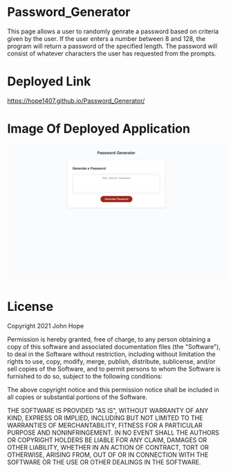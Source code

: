 # Password_Generator
This page allows a user to randomly genrate a password based on criteria given by the user.  If the user enters a number between 8 and 128, the program will return a password of the specified length.  The password will consist of whatever characters the user has requested from the prompts.

# Deployed Link
https://hope1407.github.io/Password_Generator/

# Image Of Deployed Application
![Password Generator](./assets/Screenshot.png)

# License

Copyright 2021 John Hope

Permission is hereby granted, free of charge, to any person obtaining a copy of this software and associated documentation files (the "Software"), to deal in the Software without restriction, including without limitation the rights to use, copy, modify, merge, publish, distribute, sublicense, and/or sell copies of the Software, and to permit persons to whom the Software is furnished to do so, subject to the following conditions:

The above copyright notice and this permission notice shall be included in all copies or substantial portions of the Software.

THE SOFTWARE IS PROVIDED "AS IS", WITHOUT WARRANTY OF ANY KIND, EXPRESS OR IMPLIED, INCLUDING BUT NOT LIMITED TO THE WARRANTIES OF MERCHANTABILITY, FITNESS FOR A PARTICULAR PURPOSE AND NONINFRINGEMENT. IN NO EVENT SHALL THE AUTHORS OR COPYRIGHT HOLDERS BE LIABLE FOR ANY CLAIM, DAMAGES OR OTHER LIABILITY, WHETHER IN AN ACTION OF CONTRACT, TORT OR OTHERWISE, ARISING FROM, OUT OF OR IN CONNECTION WITH THE SOFTWARE OR THE USE OR OTHER DEALINGS IN THE SOFTWARE.